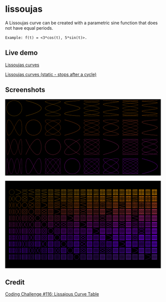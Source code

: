 # lissoujas

A Lissoujas curve can be created with a parametric sine function that does not have equal periods. 

    Example: f(t) = <3*cos(t), 5*sin(t)>.

## Live demo

[Lissoujas curves](https://darkeclipz.github.io/lissoujas/)

[Lissoujas curves (static - stops after a cycle)](https://darkeclipz.github.io/lissoujas/index_static.html)

## Screenshots

![lissoujas](lissoujas-screenshot.png)

![lissoujas](lissoujas.png)

## Credit

[Coding Challenge #116: Lissajous Curve Table](https://www.youtube.com/watch?v=--6eyLO78CY)
